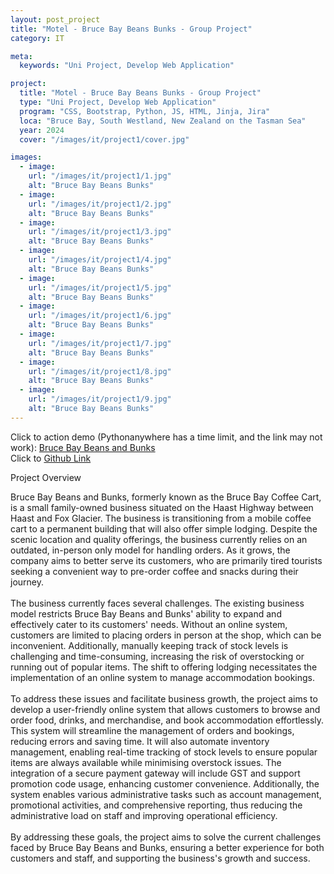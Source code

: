 ```yaml
---
layout: post_project
title: "Motel - Bruce Bay Beans Bunks - Group Project"
category: IT

meta:
  keywords: "Uni Project, Develop Web Application"

project:
  title: "Motel - Bruce Bay Beans Bunks - Group Project"
  type: "Uni Project, Develop Web Application"
  program: "CSS, Bootstrap, Python, JS, HTML, Jinja, Jira"
  loca: "Bruce Bay, South Westland, New Zealand on the Tasman Sea"
  year: 2024
  cover: "/images/it/project1/cover.jpg"

images:
  - image:
    url: "/images/it/project1/1.jpg"
    alt: "Bruce Bay Beans Bunks"
  - image:
    url: "/images/it/project1/2.jpg"
    alt: "Bruce Bay Beans Bunks"
  - image:
    url: "/images/it/project1/3.jpg"
    alt: "Bruce Bay Beans Bunks"
  - image:
    url: "/images/it/project1/4.jpg"
    alt: "Bruce Bay Beans Bunks"
  - image:
    url: "/images/it/project1/5.jpg"
    alt: "Bruce Bay Beans Bunks"
  - image:
    url: "/images/it/project1/6.jpg"
    alt: "Bruce Bay Beans Bunks"
  - image:
    url: "/images/it/project1/7.jpg"
    alt: "Bruce Bay Beans Bunks"
  - image:
    url: "/images/it/project1/8.jpg"
    alt: "Bruce Bay Beans Bunks"
  - image:
    url: "/images/it/project1/9.jpg"
    alt: "Bruce Bay Beans Bunks"
---
```

<p>Click to action demo (Pythonanywhere has a time limit, and the link may not work):
    <a href="https://junsunujuss.pythonanywhere.com/">Bruce Bay Beans and Bunks</a>
    <br>
    Click to
    <a href="https://github.com/Geasssoul/Clone-COMP639S1_Project_2_Group_ZZ">Github Link</a>
</p>
<div class="sub-title">Project Overview</div>
<p>Bruce Bay Beans and Bunks, formerly known as the Bruce Bay Coffee Cart, is a small family-owned business situated on the Haast Highway between Haast and Fox Glacier. The business is transitioning from a mobile coffee cart to a permanent building that will also offer simple lodging. Despite the scenic location and quality offerings, the business currently relies on an outdated, in-person only model for handling orders. As it grows, the company aims to better serve its customers, who are primarily tired tourists seeking a convenient way to pre-order coffee and snacks during their journey.
<br><br>
The business currently faces several challenges. The existing business model restricts Bruce Bay Beans and Bunks' ability to expand and effectively cater to its customers' needs. Without an online system, customers are limited to placing orders in person at the shop, which can be inconvenient. Additionally, manually keeping track of stock levels is challenging and time-consuming, increasing the risk of overstocking or running out of popular items. The shift to offering lodging necessitates the implementation of an online system to manage accommodation bookings.
<br><br>
To address these issues and facilitate business growth, the project aims to develop a user-friendly online system that allows customers to browse and order food, drinks, and merchandise, and book accommodation effortlessly. This system will streamline the management of orders and bookings, reducing errors and saving time. It will also automate inventory management, enabling real-time tracking of stock levels to ensure popular items are always available while minimising overstock issues. The integration of a secure payment gateway will include GST and support promotion code usage, enhancing customer convenience. Additionally, the system enables various administrative tasks such as account management, promotional activities, and comprehensive reporting, thus reducing the administrative load on staff and improving operational efficiency.
<br><br>
By addressing these goals, the project aims to solve the current challenges faced by Bruce Bay Beans and Bunks, ensuring a better experience for both customers and staff, and supporting the business's growth and success.</p>